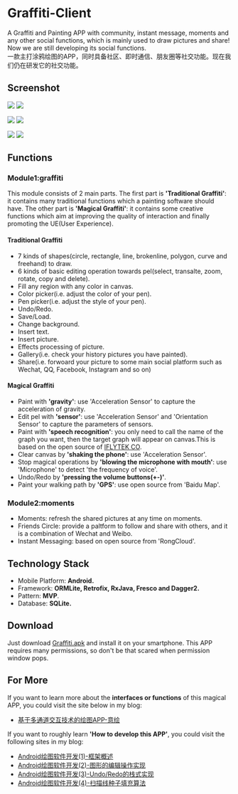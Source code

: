 # Graffiti-Client
A Graffiti and Painting APP with community, instant message, moments and any other social functions, which is mainly used to draw pictures and share! Now we are still developing its social functions.<br>
一款主打涂鸦绘图的APP，同时具备社区、即时通信、朋友圈等社交功能。现在我们仍在研发它的社交功能。

## Screenshot
![](http://yaochenkun.cn/wordpress/wp-content/uploads/2017/01/graffiti.jpg)
![](http://yaochenkun.cn/wordpress/wp-content/uploads/2017/01/momentsss.png)

![](http://yaochenkun.cn/wordpress/wp-content/uploads/2017/01/moments.png)
![](http://yaochenkun.cn/wordpress/wp-content/uploads/2017/01/momentss.png)

![](http://yaochenkun.cn/wordpress/wp-content/uploads/2017/01/moments4.png)
![](http://yaochenkun.cn/wordpress/wp-content/uploads/2017/01/moments2.png)

## Functions
### Module1:graffiti
This module consists of 2 main parts. The first part is __'Traditional Graffiti'__: it contains many traditional functions which a painting software should have. The other part is __'Magical Graffiti'__: it contains some creative functions which aim at improving the quality of interaction and finally promoting the UE(User Experience).

#### Traditional Graffiti
* 7 kinds of shapes(circle, rectangle, line, brokenline, polygon, curve and freehand) to draw. 
* 6 kinds of basic editing operation towards pel(select, transalte, zoom, rotate, copy and delete).
* Fill any region with any color in canvas.
* Color picker(i.e. adjust the color of your pen).
* Pen picker(i.e. adjust the style of your pen).
* Undo/Redo.
* Save/Load.
* Change background.
* Insert text.
* Insert picture.
* Effects processing of picture.
* Gallery(i.e. check your history pictures you have painted).
* Share(i.e. forwoard your picture to some main social platform such as Wechat, QQ, Facebook, Instagram and so on)

#### Magical Graffiti
* Paint with __'gravity'__: use 'Acceleration Sensor' to capture the acceleration of gravity.
* Edit pel with __'sensor'__: use 'Acceleration Sensor' and 'Orientation Sensor' to capture the parameters of sensors.
* Paint with __'speech recognition'__: you only need to call the name of the graph you want, then the target graph will appear on canvas.This is based on the open source of [IFLYTEK CO](http://www.iflytek.com/).
* Clear canvas by __'shaking the phone'__: use 'Acceleration Sensor'.
* Stop magical operations by __'blowing the microphone with mouth'__: use 'Microphone' to detect 'the frequency of voice'.
* Undo/Redo by __'pressing the volume buttons(+-)'__.
* Paint your walking path by __'GPS'__: use open source from 'Baidu Map'.

### Module2:moments
* Moments: refresh the shared pictures at any time on moments.
* Friends Circle: provide a paltform to follow and share with others, and it is a combination of Wechat and Weibo.
* Instant Messaging: based on open source from 'RongCloud'.

## Technology Stack
* Mobile Platform: __Android.__
* Framework: __ORMLite, Retrofix, RxJava, Fresco and Dagger2.__
* Pattern: __MVP__.
* Database: __SQLite.__

## Download
Just download [Graffiti.apk](https://github.com/yaochenkun/Graffiti/blob/master/Graffiti.apk) and install it on your smartphone. This APP requires many permissions, so don't be that scared when permission window pops.

## For More
If you want to learn more about the __interfaces or functions__ of this magical APP, you could visit the site below in my blog: <br>
* [基于多通道交互技术的绘图APP-意绘](http://yaochenkun.cn/wordpress/index.php/2016/07/11/yihui_article/)

If you want to roughly learn __'How to develop this APP'__, you could visit the following sites in my blog:
* [Android绘图软件开发(1)-框架概述](http://yaochenkun.cn/wordpress/index.php/2016/07/19/paintersum_article/)
* [Android绘图软件开发(2)-图形的编辑操作实现](http://yaochenkun.cn/wordpress/index.php/2016/07/19/editpel_article/)
* [Android绘图软件开发(3)-Undo/Redo的栈式实现](http://yaochenkun.cn/wordpress/index.php/2016/07/19/undoredo_article/)
* [Android绘图软件开发(4)-扫描线种子填充算法](http://yaochenkun.cn/wordpress/index.php/2016/07/19/scanline_article/)
